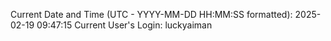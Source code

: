Current Date and Time (UTC - YYYY-MM-DD HH:MM:SS formatted): 2025-02-19 09:47:15
Current User's Login: luckyaiman
